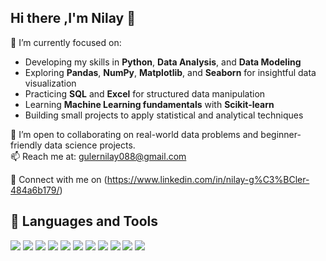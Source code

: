 ## Hi there ,I'm Nilay 👋

🌱 I’m currently focused on:
- Developing my skills in **Python**, **Data Analysis**, and **Data Modeling**
- Exploring **Pandas**, **NumPy**, **Matplotlib**, and **Seaborn** for insightful data visualization
- Practicing **SQL** and **Excel** for structured data manipulation
- Learning **Machine Learning fundamentals** with **Scikit-learn**
- Building small projects to apply statistical and analytical techniques


👯 I’m open to collaborating on real-world data problems and beginner-friendly data science projects.  
📫 Reach me at: gulernilay088@gmail.com

🔗 Connect with me on (https://www.linkedin.com/in/nilay-g%C3%BCler-484a6b179/)

## 🚀 Languages and Tools

<p align="left">
  <img src="https://img.shields.io/badge/Python-3776AB?style=for-the-badge&logo=python&logoColor=white" />
  <img src="https://img.shields.io/badge/Jupyter-F37626?style=for-the-badge&logo=jupyter&logoColor=white" />
  <img src="https://img.shields.io/badge/Pandas-150458?style=for-the-badge&logo=pandas&logoColor=white" />
  <img src="https://img.shields.io/badge/Numpy-013243?style=for-the-badge&logo=numpy&logoColor=white" />
  <img src="https://img.shields.io/badge/Matplotlib-11557C?style=for-the-badge&logo=matplotlib&logoColor=white" />
  <img src="https://img.shields.io/badge/Seaborn-3B4D59?style=for-the-badge&logo=seaborn&logoColor=white" />
  <img src="https://img.shields.io/badge/Scikit--Learn-F7931E?style=for-the-badge&logo=scikit-learn&logoColor=white" />
  <img src="https://img.shields.io/badge/SQL-4479A1?style=for-the-badge&logo=postgresql&logoColor=white" />
  <img src="https://img.shields.io/badge/Excel-217346?style=for-the-badge&logo=microsoft-excel&logoColor=white" />
  <img src="https://img.shields.io/badge/Git-F05032?style=for-the-badge&logo=git&logoColor=white" />
  <img src="https://img.shields.io/badge/VS%20Code-007ACC?style=for-the-badge&logo=visual-studio-code&logoColor=white" />
</p>
 
